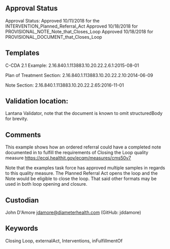## Approval Status ##

Approval Status: Approved 10/11/2018 for the INTERVENTION_Planned_Referral_Act
Approved 10/18/2018 for PROVISIONAL_NOTE_Note_that_Closes_Loop
Approved 10/18/2018 for PROVISIONAL_DOCUMENT_that_Closes_Loop

## Templates ##

C-CDA 2.1 Example: 2.16.840.1.113883.10.20.22.2.6.1:2015-08-01

Plan of Treatment Section: 2.16.840.1.113883.10.20.22.2.10:2014-06-09 

Note Section: 2.16.840.1.113883.10.20.22.2.65:2016-11-01 

## Validation location: ##

Lantana Validator, note that the document is known to omit structuredBody for brevity. 

## Comments

This example shows how an ordered referral could have a completed note documented in to fulfill the requirements of Closing the Loop quality measure https://ecqi.healthit.gov/ecqm/measures/cms50v7

Note that the examples task force has approved multiple samples in regards to this quality measure. The Planned Referral Act opens the loop and the Note would be eligible to close the loop. That said other formats may be used in both loop opening and closure.  

## Custodian

John D'Amore jdamore@diameterhealth.com (GitHub: jddamore)

## Keywords

Closing Loop, externalAct, Interventions, inFulfillmentOf
